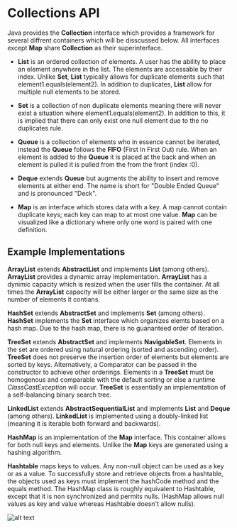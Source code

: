 # Collections API
Java provides the **Collection** interface which provides a framework for several diffrent containers which will be disscussed below. All interfaces except **Map** share **Collection** as their superinterface.  
  
- **List** is an ordered collection of elements. A user has the ability to place an element anywhere in the list. The elements are accessable by their index. Unlike **Set**, **List** typically allows for duplicate elements such that element1.equals(element2). In addition to duplicates, **List** allow for multiple null elements to be stored.  
  
- **Set** is a collection of non duplicate elements meaning there will never exist a situation where element1.equals(element2). In addition to this, it is implied that there can only exist one null element due to the no duplicates rule.  

- **Queue** is a collection of elements who in essence cannot be iterated, instead the **Queue** follows the **FIFO** (First In First Out) rule. When an element is added to the **Queue** it is placed at the back and when an element is pulled it is pulled from the from the front (index :0).  
  
- **Deque** extends **Queue** but augments the ability to insert and remove elements at either end. The name is short for "Double Ended Queue" and is pronounced "Deck".  
  
- **Map** is an interface which stores data with a key. A map cannot contain duplicate keys; each key can map to at most one value. **Map** can be visualized like a dictionary where only one word is paired with one definition.  

## Example Implementations
  
**ArrayList** extends **AbstractList** and implements **List** (among others). **ArrayList** provides a dynamic array implementation. **ArrayList** has a dynimic capacity which is resized when the user fills the container. At all times the **ArrayList** capacity will be either larger or the same size as the number of elements it contians.  
  
**HashSet** extends **AbstractSet** and implements **Set** (among others). **HashSet** implements the **Set** interface which organizes elemts based on a hash map. Due to the hash map, there is no guananteed order of iteration.  
  
**TreeSet** extends **AbstractSet** and implements **NavigableSet**. Elements in the set are ordered using natural ordering (sorted and ascending order). **TreeSet** does not preserve the insertion order of elements but elements are sorted by keys. Alternatively, a Comparator can be passed in the constructor to achieve other orderings. Elements in a **TreeSet** must be homogenous and comparable with the default sorting or else a runtime *ClassCastException* will occur. **TreeSet** is essentially an implementation of a self-balancing binary search tree.  
  
**LinkedList** extends **AbstractSequentialList** and implements **List** and **Deque** (among others). **LinkedList** is implemented using a doubly-linked list (meaning it is iterable both forward and backwards).  
  
**HashMap** is an implementation of the **Map** interface. This container allows for both null keys and elements. Unlike the **Map** keys are generated using a hashing algorithm.  
  
**Hashtable** maps keys to values. Any non-null object can be used as a key or as a value. To successfully store and retrieve objects from a hashtable, the objects used as keys must implement the hashCode method and the equals method. The HashMap class is roughly equivalent to Hashtable, except that it is non synchronized and permits nulls. (HashMap allows null values as key and value whereas Hashtable doesn't allow nulls).  
  
![alt text](https://cdncontribute.geeksforgeeks.org/wp-content/uploads/java-collection.jpg "Collections Tree")

